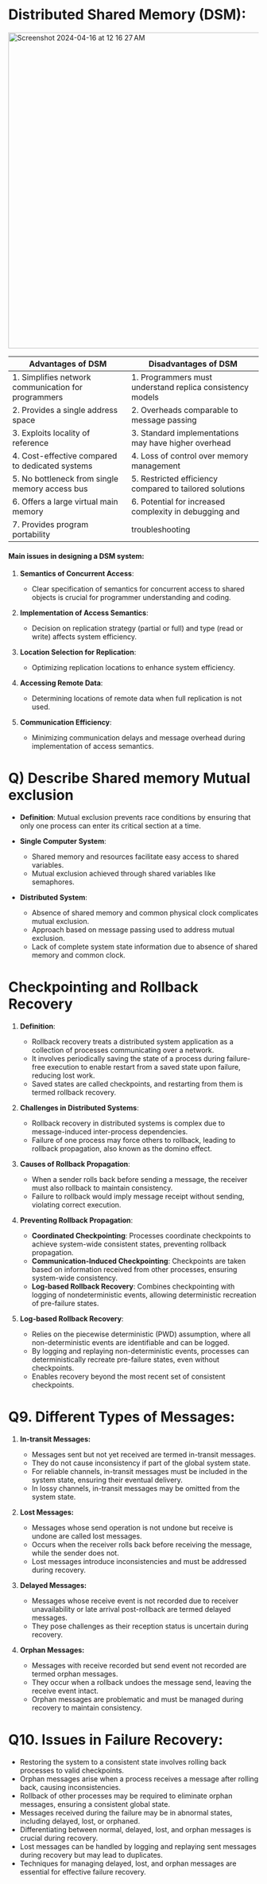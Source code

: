 # **Distributed Shared Memory (DSM)**:

<img width="635" alt="Screenshot 2024-04-16 at 12 16 27 AM" src="https://github.com/farisbasha/distributedcomputing/assets/72191505/40c33590-e151-4add-8368-c42c81240055">



| **Advantages of DSM**                              | **Disadvantages of DSM**                                    |
|----------------------------------------------------|-----------------------------------------------------------|
| 1. Simplifies network communication for programmers | 1. Programmers must understand replica consistency models    |
| 2. Provides a single address space                 | 2. Overheads comparable to message passing                 |
| 3. Exploits locality of reference                  | 3. Standard implementations may have higher overhead       |
| 4. Cost-effective compared to dedicated systems    | 4. Loss of control over memory management                  |
| 5. No bottleneck from single memory access bus     | 5. Restricted efficiency compared to tailored solutions    |
| 6. Offers a large virtual main memory              | 6. Potential for increased complexity in debugging and     |
| 7. Provides program portability                    |    troubleshooting                                           |


 
 
 #### Main issues in designing a DSM system:

1. **Semantics of Concurrent Access**:
   - Clear specification of semantics for concurrent access to shared objects is crucial for programmer understanding and coding.
  
2. **Implementation of Access Semantics**:
   - Decision on replication strategy (partial or full) and type (read or write) affects system efficiency.
   
3. **Location Selection for Replication**:
   - Optimizing replication locations to enhance system efficiency.
   
4. **Accessing Remote Data**:
   - Determining locations of remote data when full replication is not used.
   
5. **Communication Efficiency**:
   - Minimizing communication delays and message overhead during implementation of access semantics.
  

# **Q) Describe Shared memory Mutual exclusion**

- **Definition**: Mutual exclusion prevents race conditions by ensuring that only one process can enter its critical section at a time.
  
- **Single Computer System**:
  - Shared memory and resources facilitate easy access to shared variables.
  - Mutual exclusion achieved through shared variables like semaphores.

- **Distributed System**:
  - Absence of shared memory and common physical clock complicates mutual exclusion.
  - Approach based on message passing used to address mutual exclusion.
  - Lack of complete system state information due to absence of shared memory and common clock.
 
  

# **Checkpointing and Rollback Recovery**

1. **Definition**:
   - Rollback recovery treats a distributed system application as a collection of processes communicating over a network.
   - It involves periodically saving the state of a process during failure-free execution to enable restart from a saved state upon failure, reducing lost work.
   - Saved states are called checkpoints, and restarting from them is termed rollback recovery.

2. **Challenges in Distributed Systems**:
   - Rollback recovery in distributed systems is complex due to message-induced inter-process dependencies.
   - Failure of one process may force others to rollback, leading to rollback propagation, also known as the domino effect.

3. **Causes of Rollback Propagation**:
   - When a sender rolls back before sending a message, the receiver must also rollback to maintain consistency.
   - Failure to rollback would imply message receipt without sending, violating correct execution.

4. **Preventing Rollback Propagation**:
   - **Coordinated Checkpointing**: Processes coordinate checkpoints to achieve system-wide consistent states, preventing rollback propagation.
   - **Communication-Induced Checkpointing**: Checkpoints are taken based on information received from other processes, ensuring system-wide consistency.
   - **Log-based Rollback Recovery**: Combines checkpointing with logging of nondeterministic events, allowing deterministic recreation of pre-failure states.

5. **Log-based Rollback Recovery**:
   - Relies on the piecewise deterministic (PWD) assumption, where all non-deterministic events are identifiable and can be logged.
   - By logging and replaying non-deterministic events, processes can deterministically recreate pre-failure states, even without checkpoints.
   - Enables recovery beyond the most recent set of consistent checkpoints.



# **Q9. Different Types of Messages:**

1. **In-transit Messages:**
   - Messages sent but not yet received are termed in-transit messages.
   - They do not cause inconsistency if part of the global system state.
   - For reliable channels, in-transit messages must be included in the system state, ensuring their eventual delivery.
   - In lossy channels, in-transit messages may be omitted from the system state.

2. **Lost Messages:**
   - Messages whose send operation is not undone but receive is undone are called lost messages.
   - Occurs when the receiver rolls back before receiving the message, while the sender does not.
   - Lost messages introduce inconsistencies and must be addressed during recovery.

3. **Delayed Messages:**
   - Messages whose receive event is not recorded due to receiver unavailability or late arrival post-rollback are termed delayed messages.
   - They pose challenges as their reception status is uncertain during recovery.

4. **Orphan Messages:**
   - Messages with receive recorded but send event not recorded are termed orphan messages.
   - They occur when a rollback undoes the message send, leaving the receive event intact.
   - Orphan messages are problematic and must be managed during recovery to maintain consistency.

# **Q10. Issues in Failure Recovery:**
- Restoring the system to a consistent state involves rolling back processes to valid checkpoints.
- Orphan messages arise when a process receives a message after rolling back, causing inconsistencies.
- Rollback of other processes may be required to eliminate orphan messages, ensuring a consistent global state.
- Messages received during the failure may be in abnormal states, including delayed, lost, or orphaned.
- Differentiating between normal, delayed, lost, and orphan messages is crucial during recovery.
- Lost messages can be handled by logging and replaying sent messages during recovery but may lead to duplicates.
- Techniques for managing delayed, lost, and orphan messages are essential for effective failure recovery.

